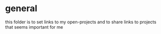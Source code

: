 general
=======
this folder is to set links to my open-projects and to share links to projects that seems important for me

